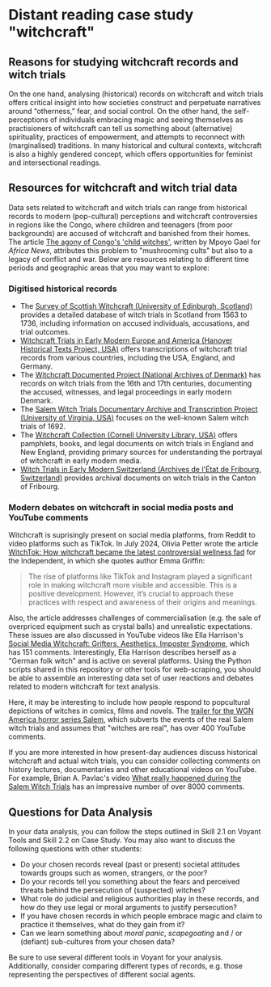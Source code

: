 # Distant reading case study "witchcraft"

## Reasons for studying witchcraft records and witch trials

On the one hand, analysing (historical) records on witchcraft and witch trials offers critical insight into how societies construct and perpetuate narratives around “otherness,” fear, and social control. On the other hand, the self-perceptions of individuals embracing magic and seeing themselves as practisioners of witchcraft can tell us something about (alternative) spirituality, practices of empowerment, and attempts to reconnect with (marginalised) traditions. In many historical and cultural contexts, witchcraft is also a highly gendered concept, which offers opportunities for feminist and intersectional readings.

## Resources for witchcraft and witch trial data

Data sets related to witchcraft and witch trials can range from historical records to modern (pop-cultural) perceptions and witchcraft controversies in regions like the Congo, where children and teenagers (from poor backgrounds) are accused of witchcraft and banished from their homes. The article [The agony of Congo's 'child witches'](https://www.africanews.com/2018/03/16/the-agony-of-congo-s-child-witches//), written by Mpoyo Gael for *Africa News*, attributes this problem to "mushrooming cults" but also to a legacy of conflict and war. Below are resources relating to different time periods and geographic areas that you may want to explore:

### Digitised historical records

- The [Survey of Scottish Witchcraft (University of Edinburgh, Scotland)](http://www.shca.ed.ac.uk/Research/witches/) provides a detailed database of witch trials in Scotland from 1563 to 1736, including information on accused individuals, accusations, and trial outcomes.
- [Witchcraft Trials in Early Modern Europe and America (Hanover Historical Texts Project, USA)](https://history.hanover.edu/texts/trials.html) offers transcriptions of witchcraft trial records from various countries, including the USA, England, and Germany.
- The [Witchcraft Documented Project (National Archives of Denmark)](https://www.sa.dk/brug-arkivet/om-danske-hekseprocesser/) has records on witch trials from the 16th and 17th centuries, documenting the accused, witnesses, and legal proceedings in early modern Denmark.
- The [Salem Witch Trials Documentary Archive and Transcription Project (University of Virginia, USA)](http://salem.lib.virginia.edu/) focuses on the well-known Salem witch trials of 1692.
- The [Witchcraft Collection (Cornell University Library, USA)](https://digital.library.cornell.edu/collections/witchcraft) offers pamphlets, books, and legal documents on witch trials in England and New England, providing primary sources for understanding the portrayal of witchcraft in early modern media.
- [Witch Trials in Early Modern Switzerland (Archives de l'État de Fribourg, Switzerland)](https://www.fr.ch/de/staatsarchiv/forschungsprojekte/hexenprozesse-im-kanton-freiburg) provides archival documents on witch trials in the Canton of Fribourg.

### Modern debates on witchcraft in social media posts and YouTube comments

Witchcraft is suprisingly present on social media platforms, from Reddit to video platforms such as TikTok. In July 2024, Olivia Petter wrote the article [WitchTok: How witchcraft became the latest controversial wellness fad](https://www.independent.co.uk/life-style/witchcraft-wellness-witchtok-kate-tomas-b2585162.html) for the Independent, in which she quotes author Emma Griffin:

> The rise of platforms like TikTok and Instagram played a significant role in making witchcraft more visible and accessible. This is a positive development. However, it’s crucial to approach these practices with respect and awareness of their origins and meanings.

Also, the article addresses challenges of commercialisation (e.g. the sale of overpriced equipment such as crystal balls) and unrealistic expectations. These issues are also discussed in YouTube videos like Ella Harrison's [Social Media Witchcraft: Grifters, Aesthetics, Imposter Syndrome](https://www.youtube.com/watch?v=-ybxvDJjOo8), which has 151 comments. Interestingly, Ella Harrison describes herself as a "German folk witch" and is active on several platforms. Using the Python scripts shared in this repository or other tools for web-scraping, you should be able to assemble an interesting data set of user reactions and debates related to modern witchcraft for text analysis.

Here, it may be interesting to include how people respond to popcultural depictions of witches in comics, films and novels. The [trailer for the WGN America horror series Salem](https://www.youtube.com/watch?v=xyBp01IVem4), which subverts the events of the real Salem witch trials and assumes that "witches are real", has over 400 YouTube comments.

If you are more interested in how present-day audiences discuss historical witchcraft and actual witch trials, you can consider collecting comments on history lectures, documentaries and other educational videos on YouTube. For example, Brian A. Pavlac's video [What really happened during the Salem Witch Trials](https://www.youtube.com/watch?v=NVd8kuufBhM) has an impressive number of over 8000 comments.

## Questions for Data Analysis

In your data analysis, you can follow the steps outlined in Skill 2.1 on Voyant Tools and Skill 2.2 on Case Study. You may also want to discuss the following questions with other students:

- Do your chosen records reveal (past or present) societal attitudes towards groups such as women, strangers, or the poor?
- Do your records tell you something about the fears and perceived threats behind the persecution of (suspected) witches?
- What role do judicial and religious authorities play in these records, and how do they use legal or moral arguments to justify persecution?
- If you have chosen records in which people embrace magic and claim to practice it themselves, what do they gain from it?
- Can we learn something about *moral panic*, *scapegoating* and / or (defiant) sub-cultures from your chosen data?

Be sure to use several different tools in Voyant for your analysis. Additionally, consider comparing different types of records, e.g. those representing the perspectives of different social agents.

